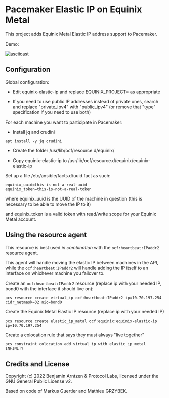 # Pacemaker Elastic IP on Equinix Metal
This project adds Equinix Metal Elastic IP address support to Pacemaker.

Demo:

[![asciicast](https://asciinema.org/a/X5bkycTrWOCod7bljEaRsN5Qv.svg)](https://asciinema.org/a/X5bkycTrWOCod7bljEaRsN5Qv)

## Configuration
Global configuration:

* Edit equinix-elastic-ip and replace EQUINIX_PROJECT= as appropriate

* If you need to use public IP addresses instead of private ones, search and replace "private_ipv4" with "public_ipv4" (or remove that "type" specification if you need to use both)

For each machine you want to participate in Pacemaker:

* Install jq and crudini

`apt install -y jq crudini`

* Create the folder /usr/lib/ocf/resource.d/equinix/

* Copy equinix-elastic-ip to /usr/lib/ocf/resource.d/equinix/equinix-elastic-ip 

Set up a file /etc/ansible/facts.d/uuid.fact as such:

```
equinix_uuid=this-is-not-a-real-uuid
equinix_token=this-is-not-a-real-token
```

where equinix_uuid is the UUID of the machine in question (this is necessary to be able to move the IP to it)

and equinix_token is a valid token with read/write scope for your Equinix Metal account.

## Using the resource agent

This resource is best used *in combination* with the `ocf:heartbeat:IPaddr2` resource agent. 

This agent will handle moving the elastic IP between machines in the API, while the `ocf:heartbeat:IPaddr2` 
will handle adding the IP itself to an interface on whichever machine you failover to.

Create an `ocf:heartbeat:IPaddr2` resource (replace ip with your needed IP, bond0 with the interface it should live on):

`pcs resource create virtual_ip ocf:heartbeat:IPaddr2 ip=10.70.197.254 cidr_netmask=32 nic=bond0`

Create the Equinix Metal Elastic IP resource (replace ip with your needed IP)

`pcs resource create elastic_ip_metal ocf:equinix:equinix-elastic-ip ip=10.70.197.254`

Create a colocation rule that says they must always "live together"

`pcs constraint colocation add virtual_ip with elastic_ip_metal INFINITY`

## Credits and License

Copyright (c) 2022 Benjamin Arntzen & Protocol Labs, licensed under the GNU General Public License v2.

Based on code of Markus Guertler and Mathieu GRZYBEK.
